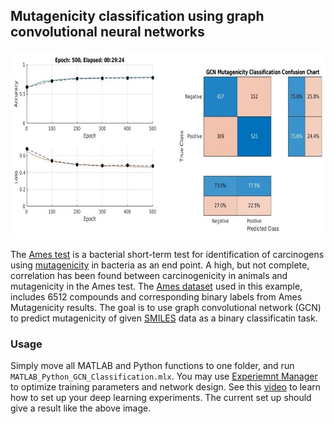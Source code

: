 ## Mutagenicity classification using graph convolutional neural networks 

<p align="center">
  <img src="https://github.com/hjooya/Chemical-ML-and-DL/blob/main/GCN_Mutagenicity_Classification/GCN_Mutagenicity_Results.jpg" width="700" height="300" />
</p>

The [Ames test](https://www.sciencedirect.com/topics/pharmacology-toxicology-and-pharmaceutical-science/ames-test) is a bacterial short-term test for identification of carcinogens using [mutagenicity](https://www.sciencedirect.com/topics/pharmacology-toxicology-and-pharmaceutical-science/mutagenicity) in bacteria as an end point. A high, but not complete, correlation has been found between carcinogenicity in animals and mutagenicity in the Ames test. The [Ames dataset](https://weilab.math.msu.edu/DataLibrary/2D/) used in this example, includes 6512 compounds and corresponding binary labels from Ames Mutagenicity results. The goal is to use graph convolutional network (GCN) to predict mutagenicity of given [SMILES](https://en.wikipedia.org/wiki/Simplified_molecular-input_line-entry_system) data as a binary classificatin task.

### Usage

Simply move all MATLAB and Python functions to one folder, and run `MATLAB_Python_GCN_Classification.mlx`. You may use [Experiemnt Manager](https://www.mathworks.com/help/deeplearning/ref/experimentmanager-app.html) to optimize training parameters and network design. See this [video](https://www.mathworks.com/videos/how-to-set-up-your-own-deep-learning-experiments-1601541179542.html) to learn how to set up your deep learning experiments. The current set up should give a result like the above image.
